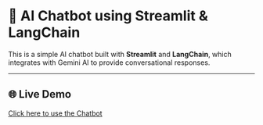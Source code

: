 # 🤖 AI Chatbot using Streamlit & LangChain

This is a simple AI chatbot built with **Streamlit** and **LangChain**, which integrates with Gemini AI to provide conversational responses.

---
## 🌐 Live Demo
[Click here to use the Chatbot](https://chat-bot-use1.streamlit.app)
